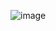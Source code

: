 ![image](https://user-images.githubusercontent.com/44003293/120082070-8e1a9b80-c0c9-11eb-97ff-f10d33a2106f.png)
